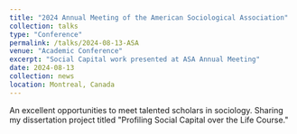 ```yaml
---
title: "2024 Annual Meeting of the American Sociological Association"
collection: talks
type: "Conference"
permalink: /talks/2024-08-13-ASA
venue: "Academic Conference"
excerpt: "Social Capital work presented at ASA Annual Meeting"
date: 2024-08-13
collection: news
location: Montreal, Canada
---
```


An excellent opportunities to meet talented scholars in sociology. Sharing my dissertation project titled "Profiling Social Capital over the Life Course."
